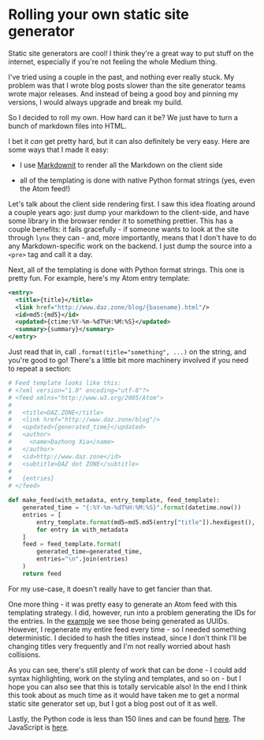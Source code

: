 # Rolling your own static site generator

Static site generators are cool! I think they're a great way to put
stuff on the internet, especially if you're not feeling the whole
Medium thing.

I've tried using a couple in the past, and nothing ever really stuck.
My problem was that I wrote blog posts slower than the site generator
teams wrote major releases. And instead of being a good boy and
pinning my versions, I would always upgrade and break my build.

So I decided to roll my own. How hard can it be? We just have to turn
a bunch of markdown files into HTML.

I bet it *can* get pretty hard, but it can also definitely be very
easy. Here are some ways that I made it easy:

- I use [Markdownit](https://markdown-it.github.io/) to render all the
  Markdown on the client side

- all of the templating is done with native Python format strings
  (yes, even the Atom feed!)

Let's talk about the client side rendering first. I saw this idea
floating around a couple years ago: just dump your markdown to the
client-side, and have some library in the browser render it to
something prettier. This has a couple benefits: it fails gracefully -
if someone wants to look at the site through `lynx` they can - and,
more importantly, means that I don't have to do any Markdown-specific
work on the backend. I just dump the source into a `<pre>` tag and
call it a day.

Next, all of the templating is done with Python format strings. This
one is pretty fun. For example, here's my Atom entry template:

```xml
<entry>
  <title>{title}</title>
  <link href="http://www.daz.zone/blog/{basename}.html"/>
  <id>md5:{md5}</id>
  <updated>{ctime:%Y-%m-%dT%H:%M:%S}</updated>
  <summary>{summary}</summary>
</entry>
```

Just read that in, call `.format(title="something", ...)` on the
string, and you're good to go! There's a little bit more machinery
involved if you need to repeat a section:

```python
# Feed template looks like this:
# <?xml version="1.0" encoding="utf-8"?>
# <feed xmlns="http://www.w3.org/2005/Atom">
# 
#   <title>DAZ.ZONE</title>
#   <link href="http://www.daz.zone/blog"/>
#   <updated>{generated_time}</updated>
#   <author>
#     <name>Dazhong Xia</name>
#   </author>
#   <id>http://www.daz.zone</id>
#   <subtitle>DAZ dot ZONE</subtitle>
# 
#   {entries}
# </feed>

def make_feed(with_metadata, entry_template, feed_template):
    generated_time = "{:%Y-%m-%dT%H:%M:%S}".format(datetime.now())
    entries = [
        entry_template.format(md5=md5.md5(entry["title"]).hexdigest(), **entry)
        for entry in with_metadata
    ]
    feed = feed_template.format(
        generated_time=generated_time,
        entries="\n".join(entries)
    )
    return feed
```

For my use-case, it doesn't really have to get fancier than that.

One more thing - it was pretty easy to generate an Atom feed with this
templating strategy. I did, however, run into a problem generating the
IDs for the entries. In the
[example](https://validator.w3.org/feed/docs/atom.html) we see those
being generated as UUIDs. However, I regenerate my entire feed every
time - so I needed something deterministic. I decided to hash the
titles instead, since I don't think I'll be changing titles very
frequently and I'm not really worried about hash collisions.

As you can see, there's still plenty of work that can be done - I
could add syntax highlighting, work on the styling and templates, and
so on - but I hope you can also see that this is totally servicable
also! In the end I think this took about as much time as it would have
taken me to get a normal static site generator set up, but I got a
blog post out of it as well.

Lastly, the Python code is less than 150 lines and can be found
[here](https://github.com/jdangerx/jdangerx.github.io/blob/master/generate.py).
The JavaScript is
[here](https://github.com/jdangerx/jdangerx.github.io/blob/master/static/blog.js).
